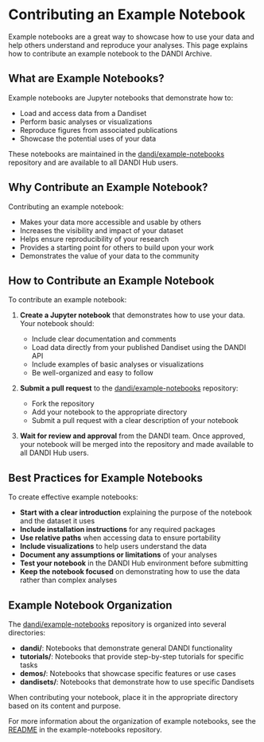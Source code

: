 # Contributing an Example Notebook

Example notebooks are a great way to showcase how to use your data and help others understand and reproduce your analyses. This page explains how to contribute an example notebook to the DANDI Archive.

## What are Example Notebooks?

Example notebooks are Jupyter notebooks that demonstrate how to:

- Load and access data from a Dandiset
- Perform basic analyses or visualizations
- Reproduce figures from associated publications
- Showcase the potential uses of your data

These notebooks are maintained in the [dandi/example-notebooks](https://github.com/dandi/example-notebooks) repository and are available to all DANDI Hub users.

## Why Contribute an Example Notebook?

Contributing an example notebook:

- Makes your data more accessible and usable by others
- Increases the visibility and impact of your dataset
- Helps ensure reproducibility of your research
- Provides a starting point for others to build upon your work
- Demonstrates the value of your data to the community

## How to Contribute an Example Notebook

To contribute an example notebook:

1. **Create a Jupyter notebook** that demonstrates how to use your data. Your notebook should:

    - Include clear documentation and comments
    - Load data directly from your published Dandiset using the DANDI API
    - Include examples of basic analyses or visualizations
    - Be well-organized and easy to follow

2. **Submit a pull request** to the [dandi/example-notebooks](https://github.com/dandi/example-notebooks) repository:
    - Fork the repository
    - Add your notebook to the appropriate directory
    - Submit a pull request with a clear description of your notebook

3. **Wait for review and approval** from the DANDI team. Once approved, your notebook will be merged into the repository and made available to all DANDI Hub users.

## Best Practices for Example Notebooks

To create effective example notebooks:

- **Start with a clear introduction** explaining the purpose of the notebook and the dataset it uses
- **Include installation instructions** for any required packages
- **Use relative paths** when accessing data to ensure portability
- **Include visualizations** to help users understand the data
- **Document any assumptions or limitations** of your analyses
- **Test your notebook** in the DANDI Hub environment before submitting
- **Keep the notebook focused** on demonstrating how to use the data rather than complex analyses

## Example Notebook Organization

The [dandi/example-notebooks](https://github.com/dandi/example-notebooks) repository is organized into several directories:

- **dandi/**: Notebooks that demonstrate general DANDI functionality
- **tutorials/**: Notebooks that provide step-by-step tutorials for specific tasks
- **demos/**: Notebooks that showcase specific features or use cases
- **dandisets/**: Notebooks that demonstrate how to use specific Dandisets

When contributing your notebook, place it in the appropriate directory based on its content and purpose.

For more information about the organization of example notebooks, see the [README](https://github.com/dandi/example-notebooks) in the example-notebooks repository.

